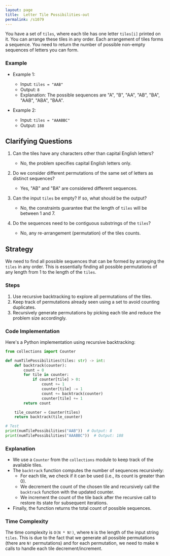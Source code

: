 ```yaml
---
layout: page
title:  Letter Tile Possibilities-out
permalink: /s1079
---
```

You have a set of `tiles`, where each tile has one letter `tiles[i]` printed on it. You can arrange these tiles in any order. Each arrangement of tiles forms a sequence. You need to return the number of possible non-empty sequences of letters you can form.

### Example
- Example 1:
    - Input: `tiles = "AAB"`
    - Output: `8`
    - Explanation: The possible sequences are "A", "B", "AA", "AB", "BA", "AAB", "ABA", "BAA".

- Example 2:
    - Input: `tiles = "AAABBC"`
    - Output: `188`

## Clarifying Questions
1. Can the tiles have any characters other than capital English letters?
   - No, the problem specifies capital English letters only.
   
2. Do we consider different permutations of the same set of letters as distinct sequences?
   - Yes, "AB" and "BA" are considered different sequences.

3. Can the input `tiles` be empty? If so, what should be the output?
   - No, the constraints guarantee that the length of `tiles` will be between 1 and 7.

4. Do the sequences need to be contiguous substrings of the `tiles`?
   - No, any re-arrangement (permutation) of the tiles counts.

## Strategy
We need to find all possible sequences that can be formed by arranging the `tiles` in any order. This is essentially finding all possible permutations of any length from 1 to the length of the `tiles`.

### Steps
1. Use recursive backtracking to explore all permutations of the tiles.
2. Keep track of permutations already seen using a set to avoid counting duplicates.
3. Recursively generate permutations by picking each tile and reduce the problem size accordingly.

### Code Implementation
Here's a Python implementation using recursive backtracking:

```python
from collections import Counter

def numTilePossibilities(tiles: str) -> int:
    def backtrack(counter):
        count = 0
        for tile in counter:
            if counter[tile] > 0:
                count += 1
                counter[tile] -= 1
                count += backtrack(counter)
                counter[tile] += 1
        return count

    tile_counter = Counter(tiles)
    return backtrack(tile_counter)

# Test
print(numTilePossibilities("AAB"))  # Output: 8
print(numTilePossibilities("AAABBC"))  # Output: 188
```

### Explanation
- We use a `Counter` from the `collections` module to keep track of the available tiles.
- The `backtrack` function computes the number of sequences recursively:
  - For each tile, we check if it can be used (i.e., its count is greater than 0).
  - We decrement the count of the chosen tile and recursively call the `backtrack` function with the updated counter.
  - We increment the count of the tile back after the recursive call to restore its state for subsequent iterations.
- Finally, the function returns the total count of possible sequences.

### Time Complexity
The time complexity is `O(N * N!)`, where `N` is the length of the input string `tiles`. This is due to the fact that we generate all possible permutations (there are `N!` permutations) and for each permutation, we need to make `N` calls to handle each tile decrement/increment.